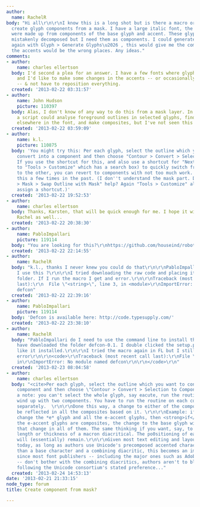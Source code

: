 ```yaml
---
author:
  name: RachelR
body: "Hi all\r\n\r\nI know this is a long shot but is there a macro or method to
  create glyph components from a mask. I have a large italic font, the accents glyphs
  were made up from components of the base glyph and accent. These glyphs have been
  mistakenly decomposed but I need them as components. I could generate the glyphs
  again with Glyph > Generate Glyphs\u2026 , this would give me the components but
  the accents would be the wrong places. Any ideas."
comments:
- author:
    name: charles ellertson
  body: I'd second a plea for an answer. I have a few fonts where glyphs got decomposed,
    and I'd like to make some changes in the accents -- or occasionally the base character
    -- & not have to reposition everything.
  created: '2013-02-22 03:31:57'
- author:
    name: John Hudson
    picture: 110397
  body: Alas, I don't know of any way to do this from a mask layer. In theory, I suppose
    a script could analyse foreground outlines in selected glyphs, find matching outlines
    elsewhere in the font, and make composites, but I've not seen this done.
  created: '2013-02-22 03:59:09'
- author:
    name: k.l.
    picture: 110875
  body: 'You might try this: Per each glyph, select the outline which you want to
    convert into a component and then choose "Contour > Convert > Selection to Component".
    If you use the shortcut for this, and also use a shortcut for "Next Glyph" (go
    to "Tools > Customize" which has a search box) to quickly switch from one glyph
    to the other, you can revert to components with not too much work. I have done
    this a few times in the past. (I don''t understand the mask part. Does "Tools
    > Mask > Swap Outline with Mask" help? Again "Tools > Customize" allows you to
    assign a shortcut.)'
  created: '2013-02-22 19:52:53'
- author:
    name: charles ellertson
  body: Thanks, Karsten, that will be quick enough for me. I hope it will work for
    Rachel as well...
  created: '2013-02-22 20:38:30'
- author:
    name: PabloImpallari
    picture: 119114
  body: "You are looking for this?\r\nhttps://github.com/houseind/robothon/blob/master/recomponent.py"
  created: '2013-02-22 22:14:55'
- author:
    name: RachelR
  body: "k.l., thanks I never knew you could do that\r\n\r\nPabloImpallari, how do
    I use this ?\r\n\r\nI tried downloading the raw code and placing it in the macros
    folder. If I run the macro I get and error.\r\n\r\nTraceback (most recent call
    last):\r\n  File \"<string>\", line 3, in <module>\r\nImportError: No module named
    defcon"
  created: '2013-02-22 22:39:16'
- author:
    name: PabloImpallari
    picture: 119114
  body: 'Defcon is available here: http://code.typesupply.com/'
  created: '2013-02-22 23:38:10'
- author:
    name: RachelR
  body: "PabloImpallari do I need to use the command line to install this.\r\n\r\nI
    have downloaded the folder defcon-0.1. I double clicked the setup.py which looked
    like it installed.\r\n\r\nI tried the macro again in FL but I still get the same
    error\r\n\r\n<code>\r\nTraceback (most recent call last):\r\nFile \"\", line 3,
    in\r\nImportError: No module named defcon\r\n\r\n</code>\r\n"
  created: '2013-02-23 08:04:58'
- author:
    name: charles ellertson
  body: "<cite>Per each glyph, select the outline which you want to convert into a
    component and then choose \"Contour > Convert > Selection to Component\".</cite>\r\n\r\nJust
    a note: you can't select the whole glyph, say eacute, run the routine above, and
    wind up with two components. You have to run the routine on each component, selected
    separately.  \r\n\r\nDone this way, a change to either of the components will
    be reflected in all the composites based on it. \r\n\r\nExample: if you want to
    change the *e* glyph and all the e-accent glyphs, then <strong>if</strong> all
    the e-accent glyphs are composites, the change to the base glyph will reflect
    that change in all of them. The same thinking if you want, say, to change the
    length or thickness of a macron diacritical. The po0sitioning of each component
    will (essentially) remain.\r\n\r\nGiven most text editing and layout software
    today, as long as authors use Unicode's precomposed accented characters rather
    than a base character and a combining diacritic, this becomes an important tool.\r\n\r\nEdit:\r\n\r\nActually,
    since most font publishers -- including the major ones such as Adobe and Monotype
    -- don't bother with the combining diacritics, authors aren't to blame for not
    following the Unicode consortium's stated preference..."
  created: '2013-02-24 14:53:13'
date: '2013-02-21 21:33:15'
node_type: forum
title: Create component from mask?

---
```

